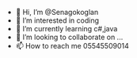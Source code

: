 - 👋 Hi, I’m @Senagokoglan
- 👀 I’m interested in coding
- 🌱 I’m currently learning c#,java
- 💞️ I’m looking to collaborate on ...
- 📫 How to reach me 05545509014

<!---
Senagokoglan/Senagokoglan is a ✨ special ✨ repository because its `README.md` (this file) appears on your GitHub profile.
You can click the Preview link to take a look at your changes.
--->

